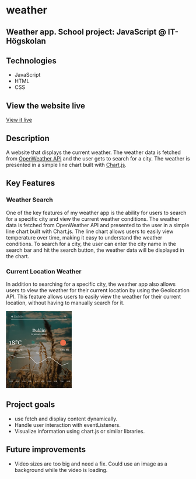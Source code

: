 # weather
Weather app. School project: JavaScript @ IT-Högskolan
---

## Technologies
- JavaScript
- HTML
- CSS

## View the website live
[View it live](https://weather-app-native-javascript.netlify.app)

## Description
A website that displays the current weather. The weather data is fetched from [OpenWeather API](https://openweathermap.org/api) and the user gets to search for a city. The weather is presented in a simple line chart built with [Chart.js](chartjs.org/).

## Key Features
### Weather Search
One of the key features of my weather app is the ability for users to search for a specific city and view the current weather conditions. The weather data is fetched from OpenWeather API and presented to the user in a simple line chart built with Chart.js. The line chart allows users to easily view temperature over time, making it easy to understand the weather conditions. To search for a city, the user can enter the city name in the search bar and hit the search button, the weather data will be displayed in the chart.

### Current Location Weather
In addition to searching for a specific city, the weather app also allows users to view the weather for their current location by using the Geolocation API. This feature allows users to easily view the weather for their current location, without having to manually search for it.

<img
  src="Weather.png"
  alt="Weather app"
  width="180" />

## Project goals
- use fetch and display content dynamically.
- Handle user interaction with eventListeners.
- Visualize information using chart.js or similar libraries.

## Future improvements
- Video sizes are too big and need a fix. Could use an image as a background while the video is loading.
